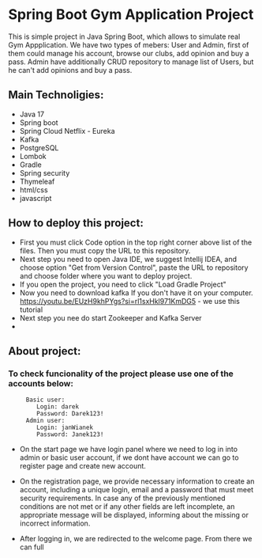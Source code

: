 # Spring Boot Gym Application Project
This is simple project in Java Spring Boot, which allows to simulate real Gym Appplication. We have two types of mebers: User and Admin, first of them could manage his account, browse our clubs, add opinion and buy a pass. Admin have additionally CRUD repository to manage list of Users, but he can't add opinions and buy a pass.

## Main Technoligies:
* Java 17
* Spring boot
* Spring Cloud Netflix - Eureka
* Kafka
* PostgreSQL
* Lombok
* Gradle
* Spring security
* Thymeleaf
* html/css
* javascript

## How to deploy this project:
* First you must click Code option in the top right corner above list of the files. Then you must copy the URL to this repository.
* Next step you need to open Java IDE, we suggest Intellij IDEA, and choose option "Get from Version Control", paste the URL to repository and choose folder where you want to deploy project.
* If you open the project, you need to click "Load Gradle Project"
* Now you need to download kafka If you don't have it on your computer.
         https://youtu.be/EUzH9khPYgs?si=rl1sxHkl971KmDG5         - we use this tutorial
* Next step you nee do start Zookeeper and Kafka Server
*

## About project:
### To check funcionality of the project please use one of the accounts below:
         Basic user:
            Login: darek
            Password: Darek123!
         Admin user:
            Login: janWianek
            Password: Janek123!
* On the start page we have login panel where we need to log in into admin or basic user account, if we dont have account we can go to register page and create new account.

* On the registration page, we provide necessary information to create an account, including a unique login, email and a password that must meet security requirements. In case any of the previously mentioned conditions are not met or if any other fields are left incomplete, an appropriate message will be displayed, informing about the missing or incorrect information.

* After logging in, we are redirected to the welcome page. From there we can full
